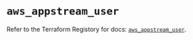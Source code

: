 # `aws_appstream_user`

Refer to the Terraform Registory for docs: [`aws_appstream_user`](https://registry.terraform.io/providers/hashicorp/aws/5.30.0/docs/resources/appstream_user).

